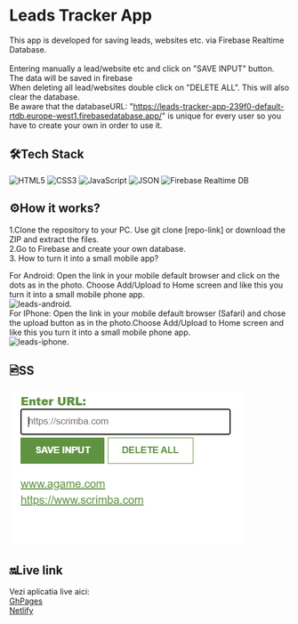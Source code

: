 # Leads Tracker App

This app is developed for saving leads, websites etc. via Firebase Realtime Database.
<br/>
<br/>
Entering manually a lead/website etc and click on "SAVE INPUT" button. The data will be saved in firebase<br/>
When deleting all lead/websites double click on "DELETE ALL". This will also clear the database. <br/>
Be aware that the databaseURL: "https://leads-tracker-app-239f0-default-rtdb.europe-west1.firebasedatabase.app/" is unique for every user so you have to create your own in order to use it. <br/>

## 🛠️Tech Stack
![HTML5](https://img.shields.io/badge/-HTML5-E34F26?logo=html5&logoColor=white&style=flat) ![CSS3](https://img.shields.io/badge/-CSS3-1572B6?logo=css3&logoColor=white&style=flat) ![JavaScript](https://img.shields.io/badge/-JavaScript-F7DF1E?logo=javascript&logoColor=black&style=flat) ![JSON](https://img.shields.io/badge/-JSON-000000?logo=json&logoColor=white&style=flat) ![Firebase Realtime DB](https://img.shields.io/badge/-Realtime%20DB-FFCA28?logo=firebase&logoColor=black&style=flat)

## ⚙️How it works?

1.Clone the repository to your PC. Use git clone [repo-link] or download the ZIP and extract the files.<br/>
2.Go to Firebase and create your own database.<br/>
3. How to turn it into a small mobile app?<br/>

For Android: Open the link in your mobile default browser and click on the dots as in the photo. Choose Add/Upload to Home screen and like this you turn it into a small mobile phone app.<br/>
![leads-android](https://github.com/user-attachments/assets/b69f947e-c925-4c30-8e53-f334fb51da9e). <br/>
For IPhone: Open the link in your mobile default browser (Safari) and chose the upload button as in the photo.Choose Add/Upload to Home screen and like this you turn it into a small mobile phone app. <br/>
![leads-iphone](https://github.com/user-attachments/assets/cb4d7858-a74d-43ba-a009-5a00291a7bf9). <br/>

## 🖻SS

![SS with the app](leads-tracker-ss.png)

## 🔛Live link

Vezi aplicatia live aici:<br/>
[GhPages](https://isabelamihai.github.io/Leads-tracker-app/) <br/>
[Netlify](https://lead-trackerapp.netlify.app/)
